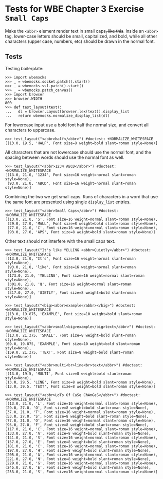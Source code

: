 Tests for WBE Chapter 3 Exercise `Small Caps`
==============================================

Make the `<abbr>` element render text in small caps~~, like this~~.
Inside an `<abbr>` tag, lower-case letters should be small,
capitalized, and bold, while all other characters (upper case,
numbers, etc) should be drawn in the normal font.

Tests
-----

Testing boilerplate:

    >>> import wbemocks
    >>> _ = wbemocks.socket.patch().start()
    >>> _ = wbemocks.ssl.patch().start()
    >>> _ = wbemocks.patch_canvas()
    >>> import browser
    >>> browser.WIDTH
    800
    >>> def test_layout(text):
    ...   dl = browser.Layout(browser.lex(text)).display_list
    ...   return wbemocks.normalize_display_list(dl)

For lowercase input use a bold font half the normal size, and convert all 
  characters to uppercase.

    >>> test_layout("<abbr>half</abbr>") #doctest: +NORMALIZE_WHITESPACE
    [(13.0, 19.5, 'HALF', Font size=8 weight=bold slant=roman style=None)]

All characters that are not lowercase should use the normal font, and the 
  spacing between words should use the normal font as well.

    >>> test_layout("<abbr>1234 ABCD</abbr>") #doctest: +NORMALIZE_WHITESPACE
    [(13.0, 21.0, '1234', Font size=16 weight=normal slant=roman style=None),
     (93.0, 21.0, 'ABCD', Font size=16 weight=normal slant=roman style=None)]

Combining the two we get small caps.
Runs of characters in a word that use the same font are presented using single 
  `display_list` entries.

    >>> test_layout("<abbr>Small Caps</abbr>") #doctest: +NORMALIZE_WHITESPACE
    [(13.0, 21.0, 'S', Font size=16 weight=normal slant=roman style=None), 
     (29.0, 27.0, 'MALL', Font size=8 weight=bold slant=roman style=None), 
     (77.0, 21.0, 'C', Font size=16 weight=normal slant=roman style=None), 
     (93.0, 27.0, 'APS', Font size=8 weight=bold slant=roman style=None)]

 Other text should not interfere with the small caps text.
 
    >>> test_layout("It's like YELLING <abbr>Quietly</abbr>") #doctest: +NORMALIZE_WHITESPACE
    [(13.0, 21.0, "It's", Font size=16 weight=normal slant=roman style=None), 
     (93.0, 21.0, 'like', Font size=16 weight=normal slant=roman style=None),
     (173.0, 21.0, 'YELLING', Font size=16 weight=normal slant=roman style=None),
     (301.0, 21.0, 'Q', Font size=16 weight=normal slant=roman style=None), 
     (317.0, 27.0, 'UIETLY', Font size=8 weight=bold slant=roman style=None)]

    >>> test_layout("<big><abbr>example</abbr></big>") #doctest: +NORMALIZE_WHITESPACE
    [(13.0, 19.875, 'EXAMPLE', Font size=10 weight=bold slant=roman style=None)]

    >>> test_layout("<abbr>small<big>example</big>text</abbr>") #doctest: +NORMALIZE_WHITESPACE
    [(13.0, 21.375, 'SMALL', Font size=8 weight=bold slant=roman style=None), 
    (69.0, 19.875, 'EXAMPLE', Font size=10 weight=bold slant=roman style=None), 
    (159.0, 21.375, 'TEXT', Font size=8 weight=bold slant=roman style=None)]

    >>> test_layout("<abbr>multi<br>line<br>text</abbr>") #doctest: +NORMALIZE_WHITESPACE
    [(13.0, 19.5, 'MULTI', Font size=8 weight=bold slant=roman style=None),
    (13.0, 29.5, 'LINE', Font size=8 weight=bold slant=roman style=None),
    (13.0, 39.5, 'TEXT', Font size=8 weight=bold slant=roman style=None)]

    >>> test_layout("<abbr>LoTs Of CaSe ChAnGeS</abbr>") #doctest: +NORMALIZE_WHITESPACE
    [(13.0, 21.0, 'L', Font size=16 weight=normal slant=roman style=None), 
    (29.0, 27.0, 'O', Font size=8 weight=bold slant=roman style=None), 
    (37.0, 21.0, 'T', Font size=16 weight=normal slant=roman style=None), 
    (53.0, 27.0, 'S', Font size=8 weight=bold slant=roman style=None), 
    (77.0, 21.0, 'O', Font size=16 weight=normal slant=roman style=None), 
    (93.0, 27.0, 'F', Font size=8 weight=bold slant=roman style=None), 
    (117.0, 21.0, 'C', Font size=16 weight=normal slant=roman style=None), 
    (133.0, 27.0, 'A', Font size=8 weight=bold slant=roman style=None), 
    (141.0, 21.0, 'S', Font size=16 weight=normal slant=roman style=None), 
    (157.0, 27.0, 'E', Font size=8 weight=bold slant=roman style=None), 
    (181.0, 21.0, 'C', Font size=16 weight=normal slant=roman style=None), 
    (197.0, 27.0, 'H', Font size=8 weight=bold slant=roman style=None), 
    (205.0, 21.0, 'A', Font size=16 weight=normal slant=roman style=None), 
    (221.0, 27.0, 'N', Font size=8 weight=bold slant=roman style=None),
    (229.0, 21.0, 'G', Font size=16 weight=normal slant=roman style=None),
    (245.0, 27.0, 'E', Font size=8 weight=bold slant=roman style=None), 
    (253.0, 21.0, 'S', Font size=16 weight=normal slant=roman style=None)]
